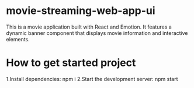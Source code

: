 # movie-streaming-web-app-ui
This is a movie application built with React and Emotion. It features a dynamic banner component that displays movie information and interactive elements.

# How to get started project
1.Install dependencies: npm i
2.Start the development server: npm start